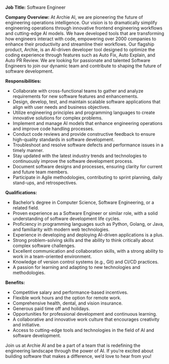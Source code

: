 **Job Title:** Software Engineer

**Company Overview:**
At Archie AI, we are pioneering the future of engineering operations intelligence. Our vision is to dramatically simplify engineering operations through innovative frontend engineering workflows and cutting-edge AI models. We have developed tools that are transforming how engineers interact with code, empowering over 2000 companies to enhance their productivity and streamline their workflows. Our flagship product, Archie, is an AI-driven developer tool designed to optimize the coding experience through features such as Auto Fix, Auto Explain, and Auto PR Review. We are looking for passionate and talented Software Engineers to join our dynamic team and contribute to shaping the future of software development.

**Responsibilities:**
- Collaborate with cross-functional teams to gather and analyze requirements for new software features and enhancements.
- Design, develop, test, and maintain scalable software applications that align with user needs and business objectives.
- Utilize engineering principles and programming languages to create innovative solutions for complex problems.
- Implement and manage AI models that enhance engineering operations and improve code handling processes.
- Conduct code reviews and provide constructive feedback to ensure high-quality standards in software development.
- Troubleshoot and resolve software defects and performance issues in a timely manner.
- Stay updated with the latest industry trends and technologies to continuously improve the software development process.
- Document software designs and processes, ensuring clarity for current and future team members.
- Participate in Agile methodologies, contributing to sprint planning, daily stand-ups, and retrospectives.

**Qualifications:**
- Bachelor’s degree in Computer Science, Software Engineering, or a related field.
- Proven experience as a Software Engineer or similar role, with a solid understanding of software development life cycles.
- Proficiency in programming languages such as Python, Golang, or Java, and familiarity with modern web technologies.
- Experience in developing and deploying AI-driven applications is a plus.
- Strong problem-solving skills and the ability to think critically about complex software challenges.
- Excellent communication and collaboration skills, with a strong ability to work in a team-oriented environment.
- Knowledge of version control systems (e.g., Git) and CI/CD practices.
- A passion for learning and adapting to new technologies and methodologies.

**Benefits:**
- Competitive salary and performance-based incentives.
- Flexible work hours and the option for remote work.
- Comprehensive health, dental, and vision insurance.
- Generous paid time off and holidays.
- Opportunities for professional development and continuous learning.
- A collaborative and innovative work culture that encourages creativity and initiative.
- Access to cutting-edge tools and technologies in the field of AI and software development.

Join us at Archie AI and be a part of a team that is redefining the engineering landscape through the power of AI. If you’re excited about building software that makes a difference, we’d love to hear from you!